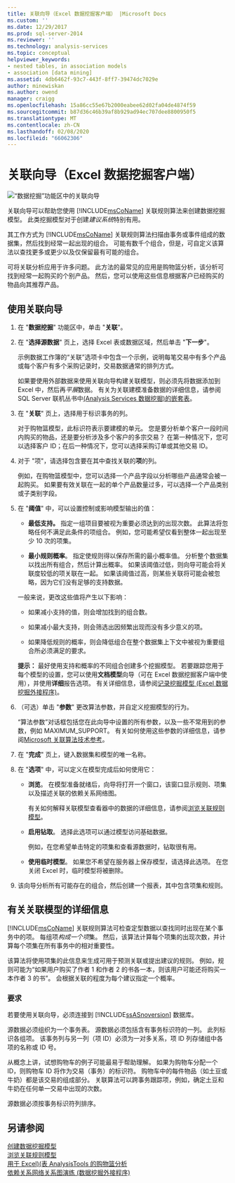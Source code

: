 ```yaml
---
title: 关联向导（Excel 数据挖掘客户端） |Microsoft Docs
ms.custom: ''
ms.date: 12/29/2017
ms.prod: sql-server-2014
ms.reviewer: ''
ms.technology: analysis-services
ms.topic: conceptual
helpviewer_keywords:
- nested tables, in association models
- association [data mining]
ms.assetid: 4db6462f-93c7-443f-8ff7-39474dc7029e
author: minewiskan
ms.author: owend
manager: craigg
ms.openlocfilehash: 15a86cc55e67b2000eabee62d02fa04de4874f59
ms.sourcegitcommit: b87d36c46b39af8b929ad94ec707dee8800950f5
ms.translationtype: MT
ms.contentlocale: zh-CN
ms.lasthandoff: 02/08/2020
ms.locfileid: "66062306"
---
```

# <a name="associate-wizard-data-mining-client-for-excel"></a>关联向导（Excel 数据挖掘客户端）
  ![“数据挖掘”功能区中的关联向导](media/dmc-associate.gif "“数据挖掘”功能区中的关联向导")  
  
 关联向导可以帮助您使用 [!INCLUDE[msCoName](../includes/msconame-md.md)] 关联规则算法来创建数据挖掘模型。 此类挖掘模型对于创建*建议系统*特别有用。  
  
 其工作方式为 [!INCLUDE[msCoName](../includes/msconame-md.md)] 关联规则算法扫描由事务或事件组成的数据集，然后找到经常一起出现的组合。 可能有数千个组合，但是，可自定义该算法以查找更多或更少以及仅保留最有可能的组合。  
  
 可将关联分析应用于许多问题。 此方法的最常见的应用是购物篮分析，该分析可找到经常一起购买的个别产品。 然后，您可以使用这些信息根据客户已经购买的物品向其推荐产品。  
  
## <a name="using-the-associate-wizard"></a>使用关联向导  
  
1.  在 "**数据挖掘**" 功能区中，单击 "**关联**"。  
  
2.  在 "**选择源数据**" 页上，选择 Excel 表或数据区域，然后单击 "**下一步**"。  
  
     示例数据工作簿的“关联”选项卡中包含一个示例，说明每笔交易中有多个产品或每个客户有多个采购记录时，交易数据通常的排列方式。  
  
     如果要使用外部数据来使用关联向导构建关联模型，则必须先将数据添加到 Excel 中，然后再*平展*数据。 有关为关联建模准备数据的详细信息，请参阅 SQL Server 联机丛书中[&#40;Analysis Services 数据挖掘&#41;的嵌套表](data-mining/nested-tables-analysis-services-data-mining.md)。  
  
3.  在 "**关联**" 页上，选择用于标识事务的列。  
  
     对于购物篮模型，此标识符表示要建模的单元。 您是要分析单个客户一段时间内购买的物品，还是要分析涉及多个客户的多宗交易？ 在第一种情况下，您可以选择客户 ID；在后一种情况下，您可以选择采购订单或其他交易 ID。  
  
4.  对于 "项"，请选择包含要在其中查找关联的**项**的列。  
  
     例如，在购物篮模型中，您可以选择一个产品字段以分析哪些产品通常会被一起购买。 如果要有效关联在一起的单个产品数量过多，可以选择一个产品类别或子类别字段。  
  
5.  在 "**阈值**" 中，可以设置控制或影响模型输出的值：  
  
    -   **最低支持。** 指定一组项目要被视为重要必须达到的出现次数。 此算法将忽略任何不满足此条件的项组合。 例如，您可能希望仅看到整体一起出现至少 10 次的项集。  
  
    -   **最小规则概率**。 指定使规则得以保存所需的最小概率值。 分析整个数据集以找出所有组合，然后计算出概率。 如果该阈值过低，则向导可能会将关联度较低的项关联在一起。 如果该阈值过高，则某些关联将可能会被忽略，因为它们没有足够的支持数据。  
  
     一般来说，更改这些值将产生以下影响：  
  
    -   如果减小支持的值，则会增加找到的组合数。  
  
    -   如果减小最大支持，则会筛选出因频繁出现而没有多少意义的项。  
  
    -   如果降低规则的概率，则会降低组合在整个数据集上下文中被视为重要组合所必须满足的要求。  
  
     **提示：** 最好使用支持和概率的不同组合创建多个挖掘模型。 若要跟踪您用于每个模型的设置，您可以使用**文档模型**向导（可在 Excel 数据挖掘客户端中使用），并使用**详细**报告选项。 有关详细信息，请参阅[记录挖掘模型 &#40;Excel 数据挖掘外接程序&#41;](documenting-mining-models-data-mining-add-ins-for-excel.md)。  
  
6.  （可选）单击 "**参数**" 更改算法参数，并自定义挖掘模型的行为。  
  
     “算法参数”对话框包括您在此向导中设置的所有参数，以及一些不常用到的参数，例如 MAXIMUM_SUPPORT。 有关如何使用这些参数的详细信息，请参阅[Microsoft 关联算法技术参考](data-mining/microsoft-association-algorithm-technical-reference.md)。  
  
7.  在 "**完成**" 页上，键入数据集和模型的唯一名称。  
  
8.  在 "**选项**" 中，可以定义在模型完成后如何使用它：  
  
    -   **浏览**。  在模型准备就绪后，向导将打开一个窗口，该窗口显示规则、项集以及描述关联的依赖关系网络图。  
  
         有关如何解释关联模型查看器中的数据的详细信息，请参阅[浏览关联规则模型](browsing-an-association-rules-model.md)。  
  
    -   **启用钻取**。 选择此选项可以通过模型访问基础数据。  
  
         例如，在您希望单击特定的项集和查看源数据时，钻取很有用。  
  
    -   **使用临时模型**。 如果您不希望在服务器上保存模型，请选择此选项。 在您关闭 Excel 时，临时模型将被删除。  
  
9. 该向导分析所有可能存在的组合，然后创建一个报表，其中包含项集和规则。  
  
## <a name="more-about-association-models"></a>有关关联模型的详细信息  
 
  [!INCLUDE[msCoName](../includes/msconame-md.md)] 关联规则算法可检查定型数据以查找同时出现在某个事务中的项。 每组项*构成一个项*集。 然后，该算法计算每个项集的出现次数，并计算每个项集在所有事务中的相对重要性。  
  
 该算法将使用项集的此信息来生成可用于预测关联或提出建议的规则。 例如，规则可能为“如果用户购买了作者 1 和作者 2 的书各一本，则该用户可能还将购买一本作者 3 的书”。 会根据关联的程度为每个建议指定一个概率。  
  
### <a name="requirements"></a>要求  
 若要使用关联向导，必须连接到 [!INCLUDE[ssASnoversion](../includes/ssasnoversion-md.md)] 数据库。  
  
 源数据必须组织为一个事务表。 源数据必须包括含有事务标识符的一列。 此列标识各组项。 该事务列与另一列（项 ID）必须为一对多关系，项 ID 列存储组中各项的名称或 ID 号。  
  
 从概念上讲，试想购物车的例子可能最易于帮助理解。 如果为购物车分配一个 ID，则购物车 ID 将作为交易（事务）的标识符。 购物车中的每件物品（如土豆或牛奶）都是该交易的组成部分。 关联算法可以跨事务跟踪项，例如，确定土豆和牛奶在任何单一交易中出现的次数。  
  
 源数据必须按事务标识符列排序。  
  
## <a name="see-also"></a>另请参阅  
 [创建数据挖掘模型](creating-a-data-mining-model.md)   
 [浏览关联规则模型](browsing-an-association-rules-model.md)   
 [用于 Excel&#41;&#40;表 AnalysisTools 的购物篮分析](shopping-basket-analysis-table-analysistools-for-excel.md)   
 [依赖关系网络关系图演练 &#40;数据挖掘外接程序&#41;](dependency-network-diagram-walkthrough-data-mining-add-ins.md)  
  
  
